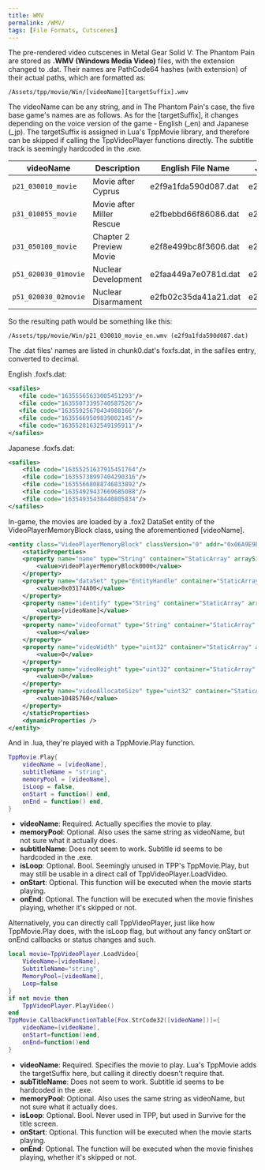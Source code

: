 ```yaml
---
title: WMV
permalink: /WMV/
tags: [File Formats, Cutscenes]
---
```


The pre-rendered video cutscenes in Metal Gear Solid V: The Phantom Pain
are stored as **.WMV (Windows Media Video)** files, with the
extension changed to .dat. Their names are PathCode64 hashes (with
extension) of their actual paths, which are formatted as:

`/Assets/tpp/movie/Win/[videoName][targetSuffix].wmv`

The videoName can be any string, and in The Phantom Pain's case, the
five base game's names are as follows. As for the \[targetSuffix\], it
changes depending on the voice version of the game - English (_en) and
Japanese (_jp). The targetSuffix is assigned in Lua's TppMovie library,
and therefore can be skipped if calling the TppVideoPlayer functions
directly. The subtitle track is seemingly hardcoded in the .exe.

| videoName            | Description               | English File Name    | Japanese File Name   |
| -------------------- | ------------------------- | -------------------- | -------------------- |
| `p21_030010_movie`   | Movie after Cyprus        | e2f9a1fda590d087.dat | e2f861abe2e17760.dat |
| `p31_010055_movie`   | Movie after Miller Rescue | e2fbebbd66f86086.dat | e2f867210cb635ca.dat |
| `p31_050100_movie`   | Chapter 2 Preview Movie   | e2f8e499bc8f3606.dat | e2fb01787df277e4.dat |
| `p51_020030_01movie` | Nuclear Development       | e2faa449a7e0781d.dat | e2fb41f633494d0c.dat |
| `p51_020030_02movie` | Nuclear Disarmament       | e2fb02c35da41a21.dat | e2f986b5fa138174.dat |

So the resulting path would be something like this:

`/Assets/tpp/movie/Win/p21_030010_movie_en.wmv (e2f9a1fda590d087.dat)`

The .dat files' names are listed in chunk0.dat's foxfs.dat, in the
safiles entry, converted to decimal.

English .foxfs.dat:

```xml
<safiles>
   <file code="16355565633005451293"/>
   <file code="16355073395740587526"/>
   <file code="16355925670434988166"/>
   <file code="16355669509839002145"/>
   <file code="16355281632549195911"/>
</safiles>
```

Japanese .foxfs.dat:

```xml
<safiles>
    <file code="16355251637915451764"/>
    <file code="16355738997404290316"/>
    <file code="16355668088746833892"/>
    <file code="16354929437669685088"/>
    <file code="16354935438440805834"/>
</safiles>
```

In-game, the movies are loaded by a .fox2 DataSet entity of the
VideoPlayerMemoryBlock class, using the aforementioned \[videoName\].

```xml
<entity class="VideoPlayerMemoryBlock" classVersion="0" addr="0x06A9E9B0" unknown1="84" unknown2="198117">
    <staticProperties>
    <property name="name" type="String" container="StaticArray" arraySize="1">
        <value>VideoPlayerMemoryBlock0000</value>
    </property>
    <property name="dataSet" type="EntityHandle" container="StaticArray" arraySize="1">
        <value>0x03174A00</value>
    </property>
    <property name="identify" type="String" container="StaticArray" arraySize="1">
        <value>[videoName]</value>
    </property>
    <property name="videoFormat" type="String" container="StaticArray" arraySize="1">
        <value></value>
    </property>
    <property name="videoWidth" type="uint32" container="StaticArray" arraySize="1">
        <value>0</value>
    </property>
    <property name="videoHeight" type="uint32" container="StaticArray" arraySize="1">
        <value>0</value>
    </property>
    <property name="videoAllocateSize" type="uint32" container="StaticArray" arraySize="1">
        <value>10485760</value>
    </property>
    </staticProperties>
    <dynamicProperties />
</entity>
```

And in .lua, they're played with a TppMovie.Play function.

```lua
TppMovie.Play{
    videoName = [videoName],
    subtitleName = "string",
    memoryPool = [videoName],
    isLoop = false,
    onStart = function() end,
    onEnd = function() end,
}
```

  - **videoName**: Required. Actually specifies the movie to play.
  - **memoryPool**: Optional. Also uses the same string as videoName,
    but not sure what it actually does.
  - **subtitleName**: Does not seem to work. Subtitle id seems to be
    hardcoded in the .exe.
  - **isLoop**: Optional. Bool. Seemingly unused in TPP's TppMovie.Play,
    but may still be usable in a direct call of
    TppVideoPlayer.LoadVideo.
  - **onStart**: Optional. This function will be executed when the movie
    starts playing.
  - **onEnd**: Optional. The function will be executed when the movie
    finishes playing, whether it's skipped or not.

Alternatively, you can directly call TppVideoPlayer, just like how
TppMovie.Play does, with the isLoop flag, but without any fancy onStart
or onEnd callbacks or status changes and such.

```lua
local movie=TppVideoPlayer.LoadVideo{
    VideoName=[videoName],
    SubtitleName="string",
    MemoryPool=[videoName],
    Loop=false
}
if not movie then
    TppVideoPlayer.PlayVideo()
end
TppMovie.CallbackFunctionTable[Fox.StrCode32([videoName])]={
    videoName=[videoName],
    onStart=function()end,
    onEnd=function()end
}
```

  - **videoName**: Required. Specifies the movie to play. Lua's TppMovie
    adds the targetSuffix here, but calling it directly doesn't require
    that.
  - **subTitleName**: Does not seem to work. Subtitle id seems to be
    hardcoded in the .exe.
  - **memoryPool**: Optional. Also uses the same string as videoName,
    but not sure what it actually does.
  - **isLoop**: Optional. Bool. Never used in TPP, but used in Survive
    for the title screen.
  - **onStart**: Optional. This function will be executed when the movie
    starts playing.
  - **onEnd**: Optional. The function will be executed when the movie
    finishes playing, whether it's skipped or not.
